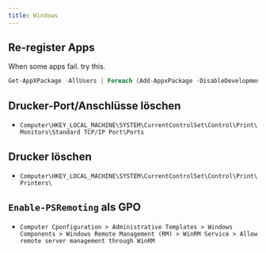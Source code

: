 ```yaml
---
title: Windows
---
```


## Re-register Apps
When some apps fail. try this.
```powershell
Get-AppXPackage -AllUsers | Foreach {Add-AppxPackage -DisableDevelopmentMode -Register "$($_.InstallLocation)\AppXManifest.xml"}
```

## Drucker-Port/Anschlüsse löschen

- `Computer\HKEY_LOCAL_MACHINE\SYSTEM\CurrentControlSet\Control\Print\Monitors\Standard TCP/IP Port\Ports`

## Drucker löschen

- `Computer\HKEY_LOCAL_MACHINE\SYSTEM\CurrentControlSet\Control\Print\Printers\`

## `Enable-PSRemoting` als GPO

- `Computer Cponfiguration > Administrative Templates > Windows Components > Windows Remote Management (RM) > WinRM Service > Allow remote server management through WinRM`
